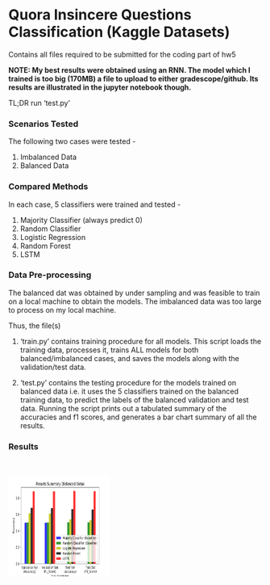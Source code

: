 
# Quora Insincere Questions Classification (Kaggle Datasets)
Contains all files required to be submitted for the coding part of hw5
 
**NOTE: My best results were obtained using an RNN. The model which I trained is too big (170MB) a file to upload to either gradescope/github. Its results are illustrated in the jupyter notebook though.**

TL;DR  run ‘test.py’

### Scenarios Tested
The following two cases were tested - 
1. Imbalanced Data
2. Balanced Data

### Compared Methods
In each case, 5 classifiers were trained and tested - 
1. Majority Classifier (always predict 0)
2. Random Classifier
3. Logistic Regression
4. Random Forest
5. LSTM

### Data Pre-processing
The balanced dat was obtained by under sampling and was feasible to train on a local machine to obtain the models. The imbalanced data was too large to process on my local machine. 

Thus, the file(s)
1. ‘train.py’ contains training procedure for all models. This script loads the training data, processes it, trains ALL models for both balanced/imbalanced cases, and saves the models along with the validation/test data.

2. ‘test.py’ contains the testing procedure for the models trained on balanced data i.e. it uses the 5 classifiers trained on the balanced training data, to predict the labels of the balanced validation and test data. Running the script prints out a tabulated summary of the accuracies and f1 scores, and generates a bar chart summary of all the results.

### Results
<br />
<p align="left">
  <a href="https://github.com/rushitnshah/Quora-Insincere-Questions-Classification/blob/master/Result_Summary.png">
    <img src="Result_Summary.png" alt="Logo" width="200" height="200">
  </a>
  </p>
</p>

